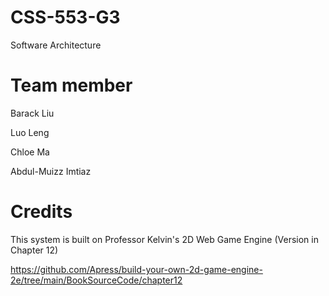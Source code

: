 # CSS-553-G3
Software Architecture

# Team member
Barack Liu

Luo Leng

Chloe Ma

Abdul-Muizz Imtiaz

# Credits
This system is built on Professor Kelvin's 2D Web Game Engine (Version in Chapter 12)

https://github.com/Apress/build-your-own-2d-game-engine-2e/tree/main/BookSourceCode/chapter12
